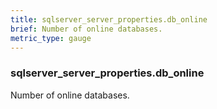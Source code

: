 ```yaml
---
title: sqlserver_server_properties.db_online
brief: Number of online databases.
metric_type: gauge
---
```

### sqlserver_server_properties.db_online

Number of online databases.